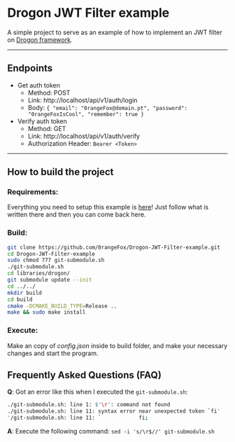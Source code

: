 # Drogon JWT Filter example
A simple project to serve as an example of how to implement an JWT filter on [Drogon framework](https://github.com/an-tao/drogon).
___

## Endpoints
* Get auth token
    * Method: POST
    * Link: http://localhost/api/v1/auth/login
    * Body: ```{ "email": "0rangeFox@domain.pt", "password": "0rangeFoxIsCool", "remember": true }```
* Verify auth token
    * Method: GET
    * Link: http://localhost/api/v1/auth/verify
    * Authorization Header: ```Bearer <Token>```
___
## How to build the project
### Requirements:
Everything you need to setup this example is [here](https://github.com/an-tao/drogon/wiki/ENG-02-Installation#System-Requirements)! Just follow what is written there and then you can come back here.

### Build:
```bash
git clone https://github.com/0rangeFox/Drogon-JWT-Filter-example.git
cd Drogon-JWT-Filter-example
sudo chmod 777 git-submodule.sh
./git-submodule.sh
cd libraries/drogon/
git submodule update --init
cd ../../
mkdir build
cd build
cmake -DCMAKE_BUILD_TYPE=Release ..
make && sudo make install
```

### Execute:
Make an copy of _config.json_ inside to build folder, and make your necessary changes and start the program.

## Frequently Asked Questions (FAQ)
**Q**: Got an error like this when I executed the `git-submodule.sh`:
```bash
./git-submodule.sh: line 1: $'\r': command not found
./git-submodule.sh: line 11: syntax error near unexpected token `fi'
'/git-submodule.sh: line 11: `            fi;
```
**A**: Execute the following command: ``sed -i 's/\r$//' git-submodule.sh``